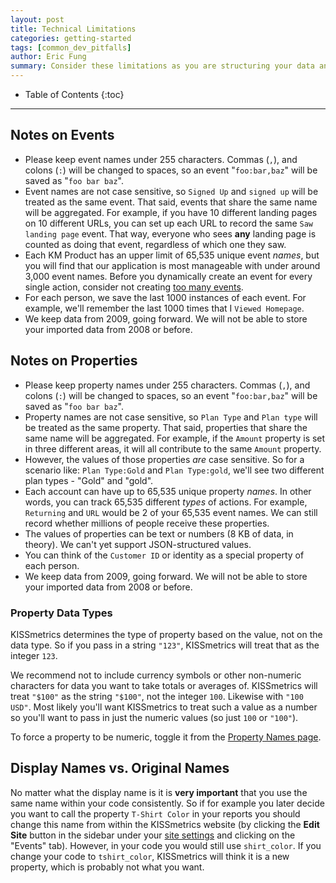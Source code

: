 ```yaml
---
layout: post
title: Technical Limitations
categories: getting-started
tags: [common_dev_pitfalls]
author: Eric Fung
summary: Consider these limitations as you are structuring your data and naming events and properties.
---
```

* Table of Contents
{:toc}
* * *

## Notes on Events

* Please keep event names under 255 characters. Commas (`,`), and colons (`:`) will be changed to spaces, so an event "`foo:bar,baz`" will be saved as "`foo bar baz`".
* Event names are not case sensitive, so `Signed Up` and `signed up` will be treated as the same event. That said, events that share the same name will be aggregated. For example, if you have 10 different landing pages on 10 different URLs, you can set up each URL to record the same `Saw landing page` event. That way, everyone who sees **any** landing page is counted as doing that event, regardless of which one they saw.
* Each KM Product has an upper limit of 65,535 unique event *names*, but you will find that our application is most manageable with under around 3,000 event names. Before you dynamically create an event for every single action, consider not creating [too many events][too-many-events].
* For each person, we save the last 1000 instances of each event. For example, we'll remember the last 1000 times that I `Viewed Homepage`.
* We keep data from 2009, going forward. We will not be able to store your imported data from 2008 or before.

## Notes on Properties

* Please keep property names under 255 characters. Commas (`,`), and colons (`:`) will be changed to spaces, so an event "`foo:bar,baz`" will be saved as "`foo bar baz`".
* Property names are not case sensitive, so `Plan Type` and `Plan type` will be treated as the same property. That said, properties that share the same name will be aggregated. For example, if the `Amount` property is set in three different areas, it will all contribute to the same `Amount` property.
* However, the values of those properties *are* case sensitive. So for a scenario like: `Plan Type:Gold` and `Plan Type:gold`, we'll see two different plan types - "Gold" and "gold".
* Each account can have up to 65,535 unique property *names*. In other words, you can track 65,535 different *types* of actions. For example, `Returning` and `URL` would be 2 of your 65,535 event names. We can still record whether millions of people receive these properties.
* The values of properties can be text or numbers (8 KB of data, in theory). We can't yet support JSON-structured values.
* You can think of the `Customer ID` or identity as a special property of each person.
* We keep data from 2009, going forward. We will not be able to store your imported data from 2008 or before.


### Property Data Types

KISSmetrics determines the type of property based on the value, not on the data type. So if you pass in a string `"123"`, KISSmetrics will treat that as the integer `123`.

We recommend not to include currency symbols or other non-numeric characters for data you want to take totals or averages of. KISSmetrics will treat `"$100"` as the string `"$100"`, not the integer `100`. Likewise with `"100 USD"`. Most likely you'll want KISSmetrics to treat such a value as a number so you'll want to pass in just the numeric values (so just `100` or `"100"`).

To force a property to be numeric, toggle it from the [Property Names page][data-type].



## Display Names vs. Original Names

No matter what the display name is it is **very important** that you use the same name within your code consistently. So if for example you later decide you want to call the property `T-Shirt Color` in your reports you should change this name from within the KISSmetrics website (by clicking the **Edit Site** button in the sidebar under your [site settings][site-settings] and clicking on the "Events" tab). However, in your code you would still use `shirt_color`. If you change your code to `tshirt_color`, KISSmetrics will think it is a new property, which is probably not what you want.

[too-many-events]: /troubleshooting/too-many-event-names
[data-type]: https://app.kissmetrics.com/product.edit
[site-settings]: https://app.kissmetrics.com/settings